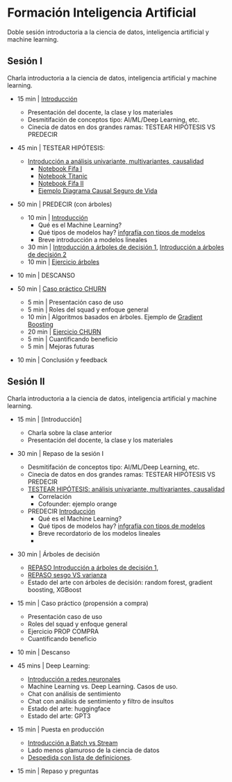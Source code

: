 # Formación Inteligencia Artificial

Doble sesión introductoria a la ciencia de datos, inteligencia artificial y machine learning.

## Sesión I
Charla introductoria a la ciencia de datos, inteligencia artificial y machine learning.

- 15 min | [Introducción](https://docs.google.com/presentation/d/11zFuGc5Tqa5Vmo8fn8Q88nvYnseEZ3G4FRIaP5ykFFs/edit?usp=sharing)
  - Presentación del docente, la clase y los materiales
  - Desmitifación de conceptos tipo: AI/ML/Deep Learning, etc.
  - Cinecia de datos en dos grandes ramas: TESTEAR HIPÓTESIS VS PREDECIR

- 45 min | TESTEAR HIPÓTESIS:
  - [Introducción a análisis univariante, multivariantes, causalidad](https://docs.google.com/presentation/d/1s8ZIkSjLnUF9LWIfRCihn8AiZG01CmK06cQSjo7Cr7g/edit#slide=id.g442eb61d9d_0_0)
    - [Notebook Fifa I](https://colab.research.google.com/github/JotaBlanco/TheValley/blob/main/EDA/03-analisis-univariante-causal-multivariante/03_A___Analisis_univariante.ipynb#scrollTo=1mzfw0mNukZs)
    - [Notebook Titanic](https://colab.research.google.com/github/JotaBlanco/TheValley/blob/main/EDA/01-proceso-analisis-exploratorio/EJERCICIO_1__proceso_analisis_exploratorio.ipynb)
    - [Notebook Fifa II](https://colab.research.google.com/github/JotaBlanco/TheValley/blob/main/EDA/03-analisis-univariante-causal-multivariante/03_B___Analisis_multivariante.ipynb#scrollTo=qdYDR8v2l5rh)
    - [Ejemplo Diagrama Causal Seguro de Vida](https://docs.google.com/presentation/d/1JpfJhkmusC2Er-jJ9zjCm8IpDF-FwXjRkV0WIRiadxo/edit#slide=id.g867c5d69fe_0_38)

- 50 min | PREDECIR (con árboles)
    - 10 min | [Introducción](https://docs.google.com/presentation/d/14i8jEbpsYALkpLyZvagTzFqAp63GFHYCQCLrvsBUnp0/edit#slide=id.g442eb61d9d_0_0)
      - Qué es el Machine Learning?
      - Qué tipos de modelos hay? [infgrafía con tipos de modelos](https://miro.medium.com/max/1400/1*05DngXXh_tH1RHF5UaXWjA.jpeg)
      - Breve introducción a modelos lineales
    - 30 min | [Introducción a árboles de decisión 1](https://docs.google.com/presentation/d/16tnAAaiT6mrelG8zRg26crXAChWmzjOG2NyA0oyh4X0/edit#slide=id.gba74a3d8cd_0_0), [Introducción a árboles de decisión 2](https://docs.google.com/presentation/d/1hGUdQWUGSrhuiYKbVtlpMIMhh2aqCE7nnzbKl2Iq5l0/edit?usp=sharing)
    - 10 min | [Ejercicio árboles](https://colab.research.google.com/github/JotaBlanco/TheValley/blob/main/Arboles/Clase_01_Arboles/01_A_%C3%81rboles_Decisi%C3%B3n_Clasificaci%C3%B3n_Resuelto.ipynb#scrollTo=1b1ZXTOs7oX6)

- 10 min | DESCANSO

- 50 min | [Caso práctico CHURN](https://docs.google.com/presentation/d/1svq4OAb_M8DCZSbNXAGqGRGrG2bp-ZUObqqbmq3XoWk/edit#slide=id.g442eb61d9d_0_0)
  - 5 min | Presentación caso de uso
  - 5 min | Roles del squad y enfoque general
  - 10 min | Algoritmos basados en árboles. Ejemplo de [Gradient Boosting](https://docs.google.com/presentation/d/1jRg7Dk2y_2_fxnC_Jpj5aWcqgW9t1KAd7izdmWzv9Sk/edit#slide=id.gc8f3a31038_0_1192)
  - 20 min | [Ejercicio CHURN](https://colab.research.google.com/github/JotaBlanco/IntroAI/blob/main/Notebooks/Ejercicio_CHURN.ipynb)
  - 5 min | Cuantificando beneficio
  - 5 min | Mejoras futuras

- 10 min | Conclusión y feedback
  
  
 ## Sesión II
 Charla introductoria a la ciencia de datos, inteligencia artificial y machine learning.

- 15 min | [Introducción]
  - Charla sobre la clase anterior
  - Presentación del docente, la clase y los materiales

- 30 min | Repaso de la sesión I
  - Desmitifación de conceptos tipo: AI/ML/Deep Learning, etc.
  - Cinecia de datos en dos grandes ramas: TESTEAR HIPÓTESIS VS PREDECIR
  - [TESTEAR HIPÓTESIS: análisis univariante, multivariantes, causalidad](https://docs.google.com/presentation/d/1s8ZIkSjLnUF9LWIfRCihn8AiZG01CmK06cQSjo7Cr7g/edit#slide=id.g442eb61d9d_0_0)
    - Correlación
    - Cofounder: ejemplo orange 
  - PREDECIR [Introducción](https://docs.google.com/presentation/d/14i8jEbpsYALkpLyZvagTzFqAp63GFHYCQCLrvsBUnp0/edit#slide=id.g442eb61d9d_0_0)
      - Qué es el Machine Learning?
      - Qué tipos de modelos hay? [infgrafía con tipos de modelos](https://miro.medium.com/max/1400/1*05DngXXh_tH1RHF5UaXWjA.jpeg)
      - Breve recordatorio de los modelos lineales
      - 
     
- 30 min | Árboles de decisión
  - [REPASO Introducción a árboles de decisión 1](https://docs.google.com/presentation/d/16tnAAaiT6mrelG8zRg26crXAChWmzjOG2NyA0oyh4X0/edit#slide=id.gba74a3d8cd_0_0), 
  - [REPASO sesgo VS varianza ](https://docs.google.com/presentation/d/1hGUdQWUGSrhuiYKbVtlpMIMhh2aqCE7nnzbKl2Iq5l0/edit?usp=sharing)
  - Estado del arte con árboles de decisión: random forest, gradient boosting, XGBoost
  
- 15 min | Caso práctico (propensión a compra)
  - Presentación caso de uso
  - Roles del squad y enfoque general
  - Ejercicio PROP COMPRA
  - Cuantificando beneficio
  
- 10 min | Descanso 
 
- 45 mins | Deep Learning:
  - [Introducción a redes neuronales](https://docs.google.com/presentation/d/1ChMqZxsxptvoHxZaOPfm8fa6bvQChbEbb8jm2IAP6X4/edit#slide=id.g442eb61d9d_0_0) 
  - Machine Learning vs. Deep Learning. Casos de uso.
  - Chat con análisis de sentimiento
  - Chat con análisis de sentimiento y filtro de insultos
  - Estado del arte: huggingface
  - Estado del arte: GPT3

- 15 min | Puesta en producción
  - [Introducción a Batch vs Stream](https://docs.google.com/presentation/d/17vBKWk-4bLMg45qLJHNYVsxdcpjf89-_wntFuNadeP8/edit?usp=sharing)
  - Lado menos glamuroso de la ciencia de datos
  - [Despedida con lista de definiciones](https://docs.google.com/presentation/d/11zFuGc5Tqa5Vmo8fn8Q88nvYnseEZ3G4FRIaP5ykFFs/edit?usp=sharing).


- 15 min | Repaso y preguntas

